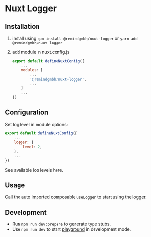 # Nuxt Logger

## Installation

1. install using `npm install @remindgmbh/nuxt-logger` or `yarn add @remindgmbh/nuxt-logger`

2. add module in nuxt.config.js

   ```javascript
   export default defineNuxtConfig({
       ...
       modules: [
           ...
           '@remindgmbh/nuxt-logger',
           ...
       ]
       ...
   })
   ```

## Configuration

Set log level in module options:

   ```javascript
   export default defineNuxtConfig({
       ...
       logger: {
           level: 2,
       },
       ...
   })
   ```

See available log levels [here](src/runtime/logLevel.ts).

## Usage

Call the auto imported composable `useLogger` to start using the logger.

## Development

- Run `npm run dev:prepare` to generate type stubs.
- Use `npm run dev` to start [playground](./playground) in development mode.
